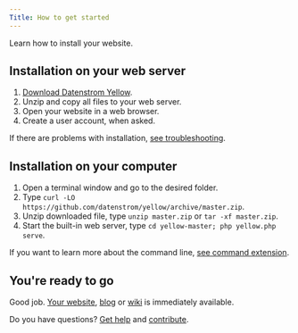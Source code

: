 ```yaml
---
Title: How to get started
---
```

Learn how to install your website.

## Installation on your web server

1. [Download Datenstrom Yellow](https://github.com/datenstrom/yellow/archive/master.zip).
2. Unzip and copy all files to your web server.
3. Open your website in a web browser.
4. Create a user account, when asked.

If there are problems with installation, [see troubleshooting](troubleshooting).

## Installation on your computer

1. Open a terminal window and go to the desired folder.
2. Type `curl -LO https://github.com/datenstrom/yellow/archive/master.zip`.
3. Unzip downloaded file, type `unzip master.zip` or `tar -xf master.zip`.
4. Start the built-in web server, type `cd yellow-master; php yellow.php serve`.

If you want to learn more about the command line, [see command extension](https://github.com/datenstrom/yellow-extensions/tree/master/source/command).

## You're ready to go

Good job. [Your website](how-to-make-a-small-website), [blog](how-to-make-a-small-blog) or [wiki](how-to-make-a-small-wiki) is immediately available.

Do you have questions? [Get help](.) and [contribute](contributing-guidelines).
